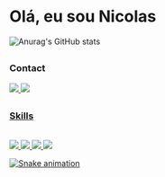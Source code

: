# Olá, eu sou Nicolas 

![Anurag's GitHub stats](https://github-readme-stats.vercel.app/api?username=Rei-Nicolau-o-Grande&show_icons=true&theme=synthwave)

##

### Contact

<div>

<a href = "mailto:nicolasmeireles1004@gmail.com"><img src="https://img.shields.io/badge/Gmail-D14836?style=for-the-badge&logo=gmail&logoColor=white" />
<a href="https://www.linkedin.com/in/rei-nicolau-de-rivia/" target="_blank"><img src="https://img.shields.io/badge/LinkedIn-0077B5?style=for-the-badge&logo=linkedin&logoColor=white"/>


</div>

##

### Skills

<div style="display: inline_block">
  <br>  
  <img src="https://img.shields.io/badge/Python-14354C?style=for-the-badge&logo=python&logoColor=white" />
  
  <img src="https://img.shields.io/badge/Java-ED8B00?style=for-the-badge&logo=openjdk&logoColor=white" />
  
  <img  src="https://img.shields.io/badge/TypeScript-007ACC?style=for-the-badge&logo=typescript&logoColor=white" />

  <img src="https://img.shields.io/badge/Angular-DD0031?style=for-the-badge&logo=angular&logoColor=white" />
  


</div>


 <p align="center"> 
   
  ![Snake animation](https://github.com/danielbped/danielbped/blob/output/github-contribution-grid-snake.svg)
 </p>
